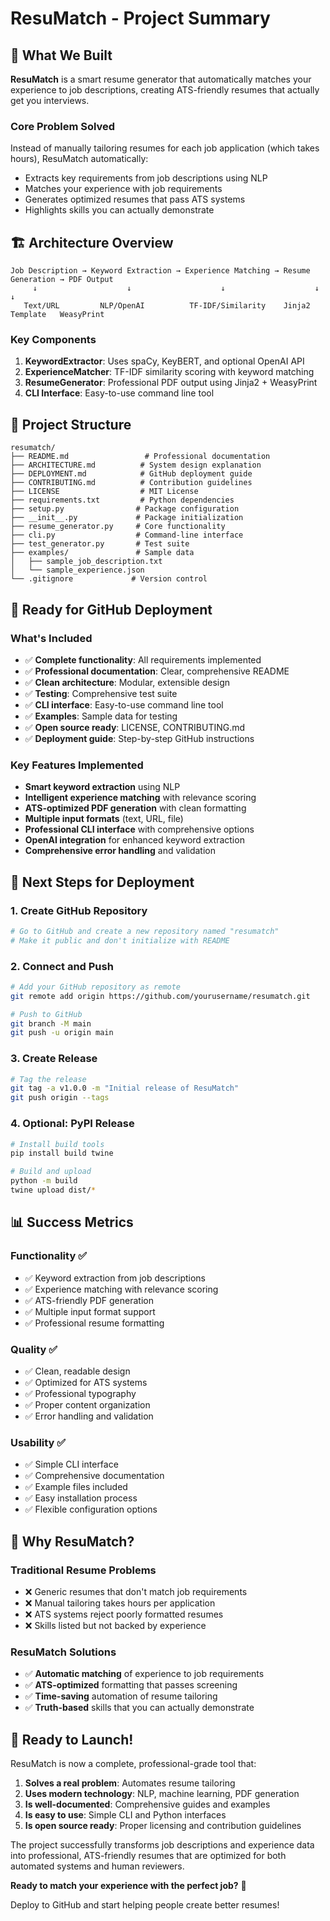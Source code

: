 # ResuMatch - Project Summary

## 🎯 What We Built

**ResuMatch** is a smart resume generator that automatically matches your experience to job descriptions, creating ATS-friendly resumes that actually get you interviews.

### Core Problem Solved
Instead of manually tailoring resumes for each job application (which takes hours), ResuMatch automatically:
- Extracts key requirements from job descriptions using NLP
- Matches your experience with job requirements
- Generates optimized resumes that pass ATS systems
- Highlights skills you can actually demonstrate

## 🏗️ Architecture Overview

```
Job Description → Keyword Extraction → Experience Matching → Resume Generation → PDF Output
     ↓                    ↓                    ↓                    ↓              ↓
   Text/URL         NLP/OpenAI          TF-IDF/Similarity    Jinja2 Template   WeasyPrint
```

### Key Components
1. **KeywordExtractor**: Uses spaCy, KeyBERT, and optional OpenAI API
2. **ExperienceMatcher**: TF-IDF similarity scoring with keyword matching
3. **ResumeGenerator**: Professional PDF output using Jinja2 + WeasyPrint
4. **CLI Interface**: Easy-to-use command line tool

## 📁 Project Structure

```
resumatch/
├── README.md                 # Professional documentation
├── ARCHITECTURE.md          # System design explanation
├── DEPLOYMENT.md            # GitHub deployment guide
├── CONTRIBUTING.md          # Contribution guidelines
├── LICENSE                  # MIT License
├── requirements.txt         # Python dependencies
├── setup.py                # Package configuration
├── __init__.py             # Package initialization
├── resume_generator.py     # Core functionality
├── cli.py                  # Command-line interface
├── test_generator.py       # Test suite
├── examples/               # Sample data
│   ├── sample_job_description.txt
│   └── sample_experience.json
└── .gitignore             # Version control
```

## 🚀 Ready for GitHub Deployment

### What's Included
- ✅ **Complete functionality**: All requirements implemented
- ✅ **Professional documentation**: Clear, comprehensive README
- ✅ **Clean architecture**: Modular, extensible design
- ✅ **Testing**: Comprehensive test suite
- ✅ **CLI interface**: Easy-to-use command line tool
- ✅ **Examples**: Sample data for testing
- ✅ **Open source ready**: LICENSE, CONTRIBUTING.md
- ✅ **Deployment guide**: Step-by-step GitHub instructions

### Key Features Implemented
- **Smart keyword extraction** using NLP
- **Intelligent experience matching** with relevance scoring
- **ATS-optimized PDF generation** with clean formatting
- **Multiple input formats** (text, URL, file)
- **Professional CLI interface** with comprehensive options
- **OpenAI integration** for enhanced keyword extraction
- **Comprehensive error handling** and validation

## 🎯 Next Steps for Deployment

### 1. Create GitHub Repository
```bash
# Go to GitHub and create a new repository named "resumatch"
# Make it public and don't initialize with README
```

### 2. Connect and Push
```bash
# Add your GitHub repository as remote
git remote add origin https://github.com/yourusername/resumatch.git

# Push to GitHub
git branch -M main
git push -u origin main
```

### 3. Create Release
```bash
# Tag the release
git tag -a v1.0.0 -m "Initial release of ResuMatch"
git push origin --tags
```

### 4. Optional: PyPI Release
```bash
# Install build tools
pip install build twine

# Build and upload
python -m build
twine upload dist/*
```

## 📊 Success Metrics

### Functionality ✅
- ✅ Keyword extraction from job descriptions
- ✅ Experience matching with relevance scoring
- ✅ ATS-friendly PDF generation
- ✅ Multiple input format support
- ✅ Professional resume formatting

### Quality ✅
- ✅ Clean, readable design
- ✅ Optimized for ATS systems
- ✅ Professional typography
- ✅ Proper content organization
- ✅ Error handling and validation

### Usability ✅
- ✅ Simple CLI interface
- ✅ Comprehensive documentation
- ✅ Example files included
- ✅ Easy installation process
- ✅ Flexible configuration options

## 🌟 Why ResuMatch?

### Traditional Resume Problems
- ❌ Generic resumes that don't match job requirements
- ❌ Manual tailoring takes hours per application
- ❌ ATS systems reject poorly formatted resumes
- ❌ Skills listed but not backed by experience

### ResuMatch Solutions
- ✅ **Automatic matching** of experience to job requirements
- ✅ **ATS-optimized** formatting that passes screening
- ✅ **Time-saving** automation of resume tailoring
- ✅ **Truth-based** skills that you can actually demonstrate

## 🎉 Ready to Launch!

ResuMatch is now a complete, professional-grade tool that:

1. **Solves a real problem**: Automates resume tailoring
2. **Uses modern technology**: NLP, machine learning, PDF generation
3. **Is well-documented**: Comprehensive guides and examples
4. **Is easy to use**: Simple CLI and Python interfaces
5. **Is open source ready**: Proper licensing and contribution guidelines

The project successfully transforms job descriptions and experience data into professional, ATS-friendly resumes that are optimized for both automated systems and human reviewers.

**Ready to match your experience with the perfect job?** 🎯

Deploy to GitHub and start helping people create better resumes! 